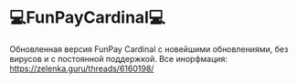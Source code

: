 # 💻FunPayCardinal💻
Обновленная версия FunPay Cardinal с новейшими обновлениями, без вирусов и с постоянной поддержкой.
Все инорфмация: https://zelenka.guru/threads/6160198/
